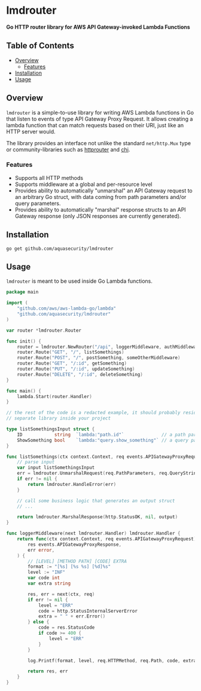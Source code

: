 # lmdrouter

**Go HTTP router library for AWS API Gateway-invoked Lambda Functions**

## Table of Contents

* [Overview](#overview)
    * [Features](#features)
* [Installation](#installation)
* [Usage](#usage)

## Overview

`lmdrouter` is a simple-to-use library for writing AWS Lambda functions in Go
that listen to events of type API Gateway Proxy Request. It allows creating a
lambda function that can match requests based on their URI, just like an HTTP
server would.

The library provides an interface not unlike the standard `net/http.Mux` type
or community-libraries such as [httprouter](https://github.com/julienschmidt/httprouter)
and [chi](https://github.com/go-chi/chi).

### Features

* Supports all HTTP methods
* Supports middleware at a global and per-resource level
* Provides ability to automatically "unmarshal" an API Gateway request to an
  arbitrary Go struct, with data coming from path parameters and/or query
  parameters.
* Provides ability to automatically "marshal" response structs to an API Gateway
  response (only JSON responses are currently generated).

## Installation

```shell
go get github.com/aquasecurity/lmdrouter
```

## Usage

`lmdrouter` is meant to be used inside Go Lambda functions.

```go
package main

import (
    "github.com/aws/aws-lambda-go/lambda"
    "github.com/aquasecurity/lmdrouter"
)

var router *lmdrouter.Router

func init() {
    router = lmdrouter.NewRouter("/api", loggerMiddleware, authMiddleware)
    router.Route("GET", "/", listSomethings)
	router.Route("POST", "/", postSomething, someOtherMiddleware)
	router.Route("GET", "/:id", getSomething)
	router.Route("PUT", "/:id", updateSomething)
	router.Route("DELETE", "/:id", deleteSomething)
}

func main() {
    lambda.Start(router.Handler)
}

// the rest of the code is a redacted example, it should probably reside in a
// separate library inside your project

type listSomethingsInput struct {
    ID            string  `lambda:"path.id"`              // a path parameter declared as :id
    ShowSomething bool    `lambda:"query.show_something"` // a query parameter named "show_something"
}

func listSomethings(ctx context.Context, req events.APIGatewayProxyRequest) (res events.APIGatewayProxyResponse, err error) {
	// parse input
	var input listSomethingsInput
	err = lmdrouter.UnmarshalRequest(req.PathParameters, req.QueryStringParameters, &input)
	if err != nil {
		return lmdrouter.HandleError(err)
	}

	// call some business logic that generates an output struct
    // ...

	return lmdrouter.MarshalResponse(http.StatusOK, nil, output)
}

func loggerMiddleware(next lmdrouter.Handler) lmdrouter.Handler {
	return func(ctx context.Context, req events.APIGatewayProxyRequest) (
		res events.APIGatewayProxyResponse,
		err error,
	) {
		// [LEVEL] [METHOD PATH] [CODE] EXTRA
		format := "[%s] [%s %s] [%d]%s"
		level := "INF"
		var code int
		var extra string

		res, err = next(ctx, req)
		if err != nil {
			level = "ERR"
			code = http.StatusInternalServerError
			extra = " " + err.Error()
		} else {
			code = res.StatusCode
			if code >= 400 {
				level = "ERR"
			}
		}

        log.Printf(format, level, req.HTTPMethod, req.Path, code, extra)

		return res, err
	}
}
```
